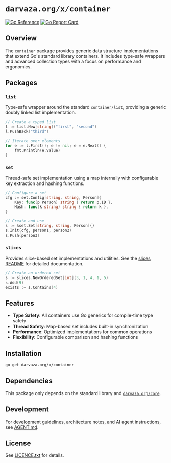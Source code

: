 # `darvaza.org/x/container`

[![Go Reference][godoc-badge]][godoc-link]
[![Go Report Card][goreportcard-badge]][goreportcard-link]

[godoc-badge]: https://pkg.go.dev/badge/darvaza.org/x/container.svg
[godoc-link]: https://pkg.go.dev/darvaza.org/x/container
[goreportcard-badge]: https://goreportcard.com/badge/darvaza.org/x/container
[goreportcard-link]: https://goreportcard.com/report/darvaza.org/x/container

## Overview

The `container` package provides generic data structure implementations that
extend Go's standard library containers. It includes type-safe wrappers and
advanced collection types with a focus on performance and ergonomics.

## Packages

### `list`

Type-safe wrapper around the standard `container/list`, providing a
generic doubly linked list implementation.

```go
// Create a typed list
l := list.New[string]("first", "second")
l.PushBack("third")

// Iterate over elements
for e := l.First(); e != nil; e = e.Next() {
    fmt.Println(e.Value)
}
```

### `set`

Thread-safe set implementation using a map internally with configurable key
extraction and hashing functions.

```go
// Configure a set
cfg := set.Config[string, string, Person]{
    Key: func(p Person) string { return p.ID },
    Hash: func(k string) string { return k },
}

// Create and use
s := &set.Set[string, string, Person]{}
s.Init(cfg, person1, person2)
s.Push(person3)
```

### `slices`

Provides slice-based set implementations and utilities. See the
[slices README](slices/README.md) for detailed documentation.

```go
// Create an ordered set
s := slices.NewOrderedSet[int](3, 1, 4, 1, 5)
s.Add(9)
exists := s.Contains(4)
```

## Features

* **Type Safety**: All containers use Go generics for compile-time type safety
* **Thread Safety**: Map-based set includes built-in synchronization
* **Performance**: Optimized implementations for common operations
* **Flexibility**: Configurable comparison and hashing functions

## Installation

```bash
go get darvaza.org/x/container
```

## Dependencies

This package only depends on the standard library and
[`darvaza.org/core`][core-link].

[core-link]: https://pkg.go.dev/darvaza.org/core

## Development

For development guidelines, architecture notes, and AI agent instructions, see [AGENT.md](AGENT.md).

## License

See [LICENCE.txt](LICENCE.txt) for details.